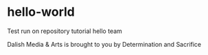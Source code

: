 # hello-world
Test run on repository tutorial
hello team 

Dalish Media & Arts is brought to you by Determination and Sacrifice
